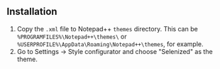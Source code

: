 Installation
------------

1. Copy the `.xml` file to Notepad++ `themes` directory. This can be
   `%PROGRAMFILES%\Notepad++\themes\` or
   `%USERPROFILE%\AppData\Roaming\Notepad++\themes`, for example.
2. Go to Settings -> Style configurator and choose "Selenized" as the theme.
